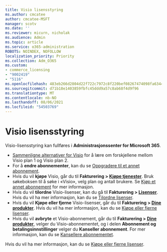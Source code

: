 ```yaml
---
title: Visio lisensstyring
ms.author: cmcatee
author: cmcatee-MSFT
manager: scotv
ms.date: ''
ms.reviewer: micurn, nicholak
ms.audience: Admin
ms.topic: article
ms.service: o365-administration
ROBOTS: NOINDEX, NOFOLLOW
localization_priority: Priority
ms.collection: Adm_O365
ms.custom:
- commerce_licensing
- "9002419"
- "5116"
ms.openlocfilehash: 483eb266d2804d22f722c7972c8f220bef08267474098fa63441dbaf19c5716c
ms.sourcegitcommit: d71b18e1403859fbfc45ddd9a57c8ab68f4d9f96
ms.translationtype: MT
ms.contentlocale: nb-NO
ms.lasthandoff: 08/06/2021
ms.locfileid: "54503769"
---
```

# <a name="visio-license-management"></a>Visio lisensstyring

Visio-lisensstyring kan fullføres i **Administrasjonssenter for Microsoft 365**.

- [Sammenligne alternativer for Visio](https://www.microsoft.com/microsoft-365/visio/microsoft-visio-plans-and-pricing-compare-visio-options?rtc=1) for å lære om forskjellene mellom Visio plan 1 og Visio plan 2.
- For å **endre abonnementer**, kan du se [Oppgradere til et annet abonnement](/microsoft-365/commerce/subscriptions/upgrade-to-different-plan).
- Hvis du vil **kjøpe** Visio, går du til **Fakturering > [Kjøpe tjenester](https://go.microsoft.com/fwlink/p/?linkid=868433)**. Bruk søkeboksen til å søke i «Visio», velg plan og antall brukere. Se [Kjøp et annet abonnement](/microsoft-365/commerce/try-or-buy-microsoft-365#buy-a-different-subscription) for mer informasjon.
- Hvis du vil **tilordne** Visio-lisenser, kan du gå til **Fakturering > [Lisenser](https://go.microsoft.com/fwlink/p/?linkid=842264)**. Hvis du vil ha mer informasjon, kan du se [Tilordne lisenser](/microsoft-365/admin/manage/assign-licenses-to-users).
- Hvis du vil **Kjøpe eller fjerne** Visio-lisenser, går du til **Fakturering > [Dine produkter](https://go.microsoft.com/fwlink/p/?linkid=842054)**. Hvis du vil ha mer informasjon, kan du se [Kjøpe eller fjerne lisenser](/microsoft-365/commerce/licenses/buy-licenses#buy-or-remove-licenses-for-your-business-subscription).
- Hvis du vil **avbryte** et Visio-abonnement, går du til **Fakturering > [Dine produkter](https://go.microsoft.com/fwlink/p/?linkid=842054)**, velger du Visio-abonnementet, og i delen **Abonnement og betalingsinnstillinger** velger du **Kanseller abonnement**. For mer informasjon, kan du se [Kansellere abonnementet](/microsoft-365/commerce/subscriptions/cancel-your-subscription).

Hvis du vil ha mer informasjon, kan du se [Kjøpe eller fjerne lisenser](/microsoft-365/commerce/licenses/buy-licenses).